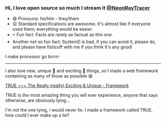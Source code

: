 ### Hi, I love open source so much I stream it [@NeonRayTracer](https://twitch.tv/neonraytracer/)

- 😄 Pronouns: he/him - they/them
- 😲 Standard specifications are awesome. It's almost like if everyone used them; everything would be easier.
- ⚡ Fun fact: Facts are rarely as factual as this one.
- Another not so fun fact: SystemD is bad, if you can avoid it, please do, and please have fisticuff with me if you think it's any good!

I make processor go _brrrrr_

---

I also love new, unique 🌠 and exciting 🤯 things, so I made a web framework containing as many of those as possible 😄

[TRUE === The Really (really) Exciting & Unique - Framework](https://github.com/MathiasKandelborg/TRUE)

TRUE is the most amazing thing you will ever experience, anyone that says otherwise, are obviously lying...

I'm not the one lying, i would never lie. I made a framework called TRUE, how could I ever make up a lie?

<!--
**MathiasKandelborg/MathiasKandelborg** is a ✨ _special_ ✨ repository because its `README.md` (this file) appears on your GitHub profile.

Here are some ideas to get you started:

- 🔭 I’m currently working on ...
- 🌱 I’m currently learning ...
- 👯 I’m looking to collaborate on ...
- 🤔 I’m looking for help with ...
- 💬 Ask me about ...
- 📫 How to reach me: ...


-->
